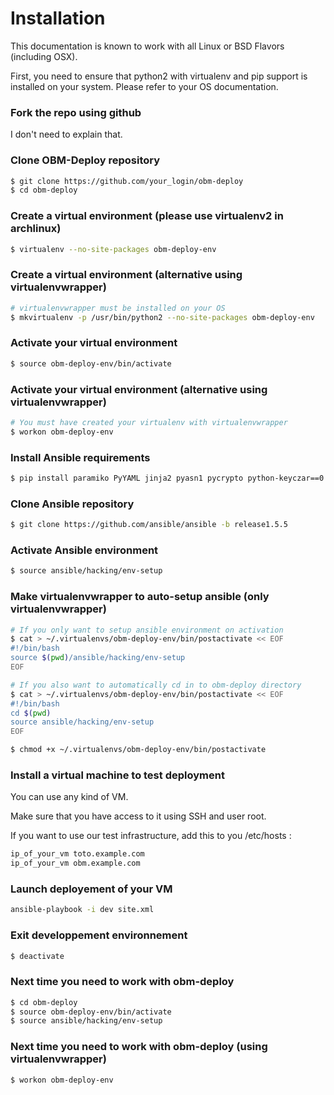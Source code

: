 Installation
============

This documentation is known to work with all Linux or BSD Flavors (including OSX).

First, you need to ensure that python2 with virtualenv and pip support is installed on your system. Please refer to your OS documentation.

### Fork the repo using github
I don't need to explain that.

### Clone OBM-Deploy repository
```.bash
$ git clone https://github.com/your_login/obm-deploy
$ cd obm-deploy
```
### Create a virtual environment (please use virtualenv2 in archlinux)
```.bash
$ virtualenv --no-site-packages obm-deploy-env
```

### Create a virtual environment (alternative using virtualenvwrapper)
```.bash
# virtualenvwrapper must be installed on your OS
$ mkvirtualenv -p /usr/bin/python2 --no-site-packages obm-deploy-env
```

### Activate your virtual environment
```.bash
$ source obm-deploy-env/bin/activate
```

### Activate your virtual environment (alternative using virtualenvwrapper)
```.bash
# You must have created your virtualenv with virtualenvwrapper
$ workon obm-deploy-env
```

### Install Ansible requirements
```.bash
$ pip install paramiko PyYAML jinja2 pyasn1 pycrypto python-keyczar==0.71b
```

### Clone Ansible repository
```.bash
$ git clone https://github.com/ansible/ansible -b release1.5.5
```

### Activate Ansible environment
```.bash
$ source ansible/hacking/env-setup
```

### Make virtualenvwrapper to auto-setup ansible (only virtualenvwrapper)
```.bash
# If you only want to setup ansible environment on activation
$ cat > ~/.virtualenvs/obm-deploy-env/bin/postactivate << EOF
#!/bin/bash
source $(pwd)/ansible/hacking/env-setup
EOF

# If you also want to automatically cd in to obm-deploy directory
$ cat > ~/.virtualenvs/obm-deploy-env/bin/postactivate << EOF
#!/bin/bash
cd $(pwd)
source ansible/hacking/env-setup
EOF

$ chmod +x ~/.virtualenvs/obm-deploy-env/bin/postactivate
```

### Install a virtual machine to test deployment
You can use any kind of VM.

Make sure that you have access to it using SSH and user root.

If you want to use our test infrastructure, add this to you /etc/hosts :
```.bash
ip_of_your_vm toto.example.com
ip_of_your_vm obm.example.com
```

### Launch deployement of your VM
```.bash
ansible-playbook -i dev site.xml
```

### Exit developpement environnement
```.bash
$ deactivate
```

### Next time you need to work with obm-deploy
```.bash
$ cd obm-deploy
$ source obm-deploy-env/bin/activate
$ source ansible/hacking/env-setup
```

### Next time you need to work with obm-deploy (using virtualenvwrapper)
```.bash
$ workon obm-deploy-env
```

